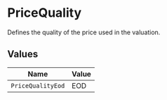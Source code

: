 # PriceQuality

Defines the quality of the price used in the valuation.


## Values

| Name              | Value             |
| ----------------- | ----------------- |
| `PriceQualityEod` | EOD               |